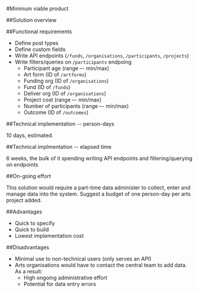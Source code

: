 #Minimum viable product

##Solution overview

##Functional requirements

* Define post types
* Define custom fields
* Write API endpoints (`/funds`, `/organisations`, `/participants`, `/projects`)
* Write filters/queries on `/participants` endpoing
  * Participant age (range –- min/max)
  * Art form (ID of `/artforms`)
  * Funding org (ID of `/organisations`)
  * Fund (ID of `/funds`)
  * Deliver org (ID of `/organisations`)
  * Project cost (range –- min/max)
  * Number of participants (range –- min/max)
  * Outcome (ID of `/outcomes`)

##Technical implementation -- person-days

10 days, estimated.

##Technical implmentation -- elapsed time

6 weeks, the bulk of it spending writing API endpoints and filtering/querying on endpoints

##On-going effort

This solution would require a part-time data administer to collect, enter and manage data into the system. Suggest a budget of one person-day per arts project added.

##Advantages

* Quick to specify
* Quick to build
* Lowest implementation cost

##Disadvantages

* Minimal use to non-technical users (only serves an API)
* Arts organisations would have to contact the central team to add data. As a result:
  * High ongoing administrative effort
  * Potential for data entry errors
